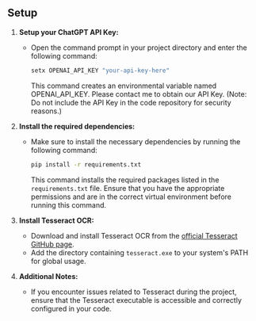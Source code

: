 ## Setup 
1. **Setup your ChatGPT API Key:**
   - Open the command prompt in your project directory and enter the following command:
     ```bash
     setx OPENAI_API_KEY "your-api-key-here"
     ```
     This command creates an environmental variable named OPENAI_API_KEY. Please contact me to obtain our API Key. 
     (Note: Do not include the API Key in the code repository for security reasons.)

2. **Install the required dependencies:**
   - Make sure to install the necessary dependencies by running the following command:
     ```bash
     pip install -r requirements.txt
     ```
     This command installs the required packages listed in the `requirements.txt` file. Ensure that you have the appropriate permissions and are in the correct virtual environment before running this command.

3. **Install Tesseract OCR:**
   - Download and install Tesseract OCR from the [official Tesseract GitHub page](https://github.com/tesseract-ocr/tesseract).
   - Add the directory containing `tesseract.exe` to your system's PATH for global usage.

4. **Additional Notes:**
   - If you encounter issues related to Tesseract during the project, ensure that the Tesseract executable is accessible and correctly configured in your code.